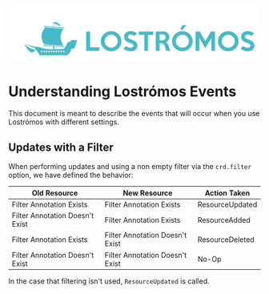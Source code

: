 ![Lostrómos logo](images/logo.png)
# Understanding Lostrómos Events

This document is meant to describe the events that will occur when you use Lostrómos with different settings.

## Updates with a Filter

When performing updates and using a non empty filter via the `crd.filter` option, we have defined the behavior:

| Old Resource | New Resource | Action Taken |
| ------------ | ------------ | ------------ |
| Filter Annotation Exists | Filter Annotation Exists | ResourceUpdated |
| Filter Annotation Doesn't Exist | Filter Annotation Exists | ResourceAdded |
| Filter Annotation Exists | Filter Annotation Doesn't Exist | ResourceDeleted |
| Filter Annotation Doesn't Exist | Filter Annotation Doesn't Exist | No-Op |

In the case that filtering isn't used, `ResourceUpdated` is called.